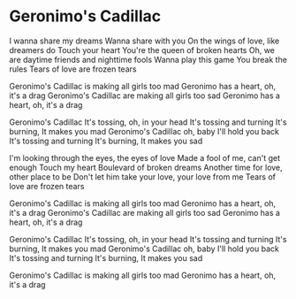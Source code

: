 # Geronimo's Cadillac

I wanna share my dreams
Wanna share with you
On the wings of love, like dreamers do
Touch your heart
You're the queen of broken hearts
Oh, we are daytime friends and nighttime fools
Wanna play this game
You break the rules
Tears of love are frozen tears

Geronimo's Cadillac is making all girls too mad
Geronimo has a heart, oh, it's a drag
Geronimo's Cadillac are making all girls too sad
Geronimo has a heart, oh, it's a drag

Geronimo's Cadillac
It's tossing, oh, in your head
It's tossing and turning
It's burning, It makes you mad
Geronimo's Cadillac oh, baby I'll hold you back
It's tossing and turning
It's burning, It makes you sad

I'm looking through the eyes, the eyes of love
Made a fool of me, can't get enough
Touch my heart
Boulevard of broken dreams
Another time for love, other place to be
Don't let him take your love, your love from me
Tears of love are frozen tears

Geronimo's Cadillac is making all girls too mad
Geronimo has a heart, oh, it's a drag
Geronimo's Cadillac are making all girls too sad
Geronimo has a heart, oh, it's a drag

Geronimo's Cadillac
It's tossing, oh, in your head
It's tossing and turning
It's burning, It makes you mad
Geronimo's Cadillac oh, baby I'll hold you back
It's tossing and turning
It's burning, It makes you sad

Geronimo's Cadillac is making all girls too mad
Geronimo has a heart, oh, it's a drag
